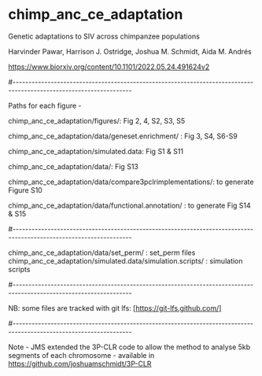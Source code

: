 # chimp_anc_ce_adaptation

Genetic adaptations to SIV across chimpanzee populations

Harvinder Pawar, Harrison J. Ostridge, Joshua M. Schmidt, Aida M. Andrés

https://www.biorxiv.org/content/10.1101/2022.05.24.491624v2

#-------------------------------------------------------------------------------------------------------------------

Paths for each figure -

chimp_anc_ce_adaptation/figures/: Fig 2, 4, S2, S3, S5

chimp_anc_ce_adaptation/data/geneset.enrichment/ : Fig 3, S4, S6-S9

chimp_anc_ce_adaptation/simulated.data: Fig S1 & S11

chimp_anc_ce_adaptation/data/: Fig S13

chimp_anc_ce_adaptation/data/compare3pclrimplementations/: to generate Figure S10

chimp_anc_ce_adaptation/data/functional.annotation/ : to generate Fig S14 & S15

#-------------------------------------------------------------------------------------------------------------------

chimp_anc_ce_adaptation/data/set_perm/ : set_perm files
chimp_anc_ce_adaptation/simulated.data/simulation.scripts/ : simulation scripts

#-------------------------------------------------------------------------------------------------------------------

NB: some files are tracked with git lfs:
[https://git-lfs.github.com/]

#-------------------------------------------------------------------------------------------------------------------

Note - JMS extended the 3P-CLR code to allow the method to analyse 5kb segments of each chromosome - available in https://github.com/joshuamschmidt/3P-CLR 
